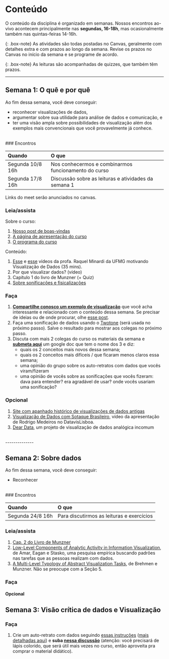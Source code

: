# Conteúdo

O conteúdo da disciplina é organizado em semanas.
Nossos encontros ao-vivo acontecem principalmente nas **segundas, 16-18h**, mas ocasionalmente também nas quintas-feiras 14-16h.

{: .box-note}
As atividades são todas postadas no Canvas, geralmente com detalhes extra e com prazos ao longo da semana. Revise os prazos no Canvas no início da semana e se programe de acordo.

{: .box-note}
As leituras são acompanhadas de quizzes, que também têm prazos.

--------------

## Semana 1: O quê e por quê

Ao fim dessa semana, você deve conseguir:
* reconhecer visualizações de dados,
* argumentar sobre sua utilidade para análise de dados e comunicação, e
* ter uma visão ampla sobre possibilidades de visualização além dos exemplos mais convencionais que você provavelmente já conhece.

<br>
### Encontros

| Quando  | O que   |
| :------ |:--- |
| Segunda 10/8 16h | Nos conhecermos e combinarmos funcionamento do curso |
| Segunda 17/8 16h | Discussão sobre as leituras e atividades da semana 1 |

Links do meet serão anunciados no canvas.

### Leia/assista

Sobre o curso:
1. [Nosso post de boas-vindas](/vis-ppgcc/2020-07-22-boas-vindas)
1. [A página de apresentação do curso](/vis-ppgcc/sobre)
1. [O programa do curso](/vis-ppgcc/programa)

Conteúdo:
1. [Esse](https://www.youtube.com/watch?v=iCMoDLgER5I) e [esse](https://www.youtube.com/watch?v=plN8D93jZV0) vídeos da profa. Raquel Minardi da UFMG motivando Visualização de Dados (35 mins).
1. Por que visualizar dados? (vídeo)
1. Capítulo 1 do livro de Munzner (+ Quiz)
1. [Sobre sonificações e fisicalizações](/vis-ppgcc/2020-07-23-sonificacoes-fisicalizacoes)

### Faça

1. **[Compartilhe conosco um exemplo de visualização](https://canvas.instructure.com/courses/2189805/discussion_topics/9421094)** que você acha interessante e relacionado com o conteúdo dessa semana. Se precisar de ideias ou de onde procurar, olhe [esse post](/2020-07-24-onde-acompanhar-vis).
1. Faça uma sonificação de dados usando o [Twotone](https://twotone.io/) (será usada no próximo passo). Salve o resultado para mostrar aos colegas no próximo passo.
1. Discuta com mais 2 colegas do curso os materiais da semana e **[submeta aqui](https://canvas.instructure.com/courses/2189805/assignments/16396860?module_item_id=33787105)** um google doc que tem o nome dos 3 e diz:
    * quais os 2 conceitos mais novos dessa semana;
    * quais os 2 conceitos mais difíceis / que ficaram menos claros essa semana;
    * uma opinião do grupo sobre os auto-retratos com dados que vocês viram/fizeram
    * uma opinião de vocês sobre as sonificações que vocês fizeram: dava para entender? era agradável de usar? onde vocês usariam uma sonificação?


### Opcional
1. [Site com apanhado histórico de visualizações de dados antigas](https://history.infowetrust.com/)
1. [Visualização de Dados com Sotaque Brasileiro](https://www.youtube.com/watch?v=NMtDGrWrOig), vídeo da apresentação de Rodrigo Medeiros no DatavisLisboa.
1. [Dear Data](http://www.dear-data.com/theproject), um projeto de visualização de dados analógica incomum

<br>
--------------

## Semana 2: Sobre dados

Ao fim dessa semana, você deve conseguir:
* Reconhecer

<br>
### Encontros

| Quando           | O que   |
| :------ |:--- |
| Segunda 24/8 16h | Para discutirmos as leituras e exercícios |

### Leia/assista

1. [Cap. 2 do Livro de Munzner](https://canvas.instructure.com/courses/2189805/files/101977021?module_item_id=33781789)
1. [Low-Level Components of Analytic Activity in Information Visualization](https://www.cc.gatech.edu/~stasko/papers/infovis05.pdf), de Amar, Eagan e Stasko, uma pesquisa empírica buscando padrões nas tarefas que as pessoas realizam com dados.
1. [A Multi-Level Typology of Abstract Visualization Tasks](https://www.cs.ubc.ca/labs/imager/tr/2013/MultiLevelTaskTypology/brehmer_infovis13.pdf), de Brehmen e Munzner. Não se preocupe com a Seção 5.

### Faça



#### Opcional

## Semana 3: Visão crítica de dados e Visualização


### Faça

1. Crie um auto-retrato com dados seguindo [essas instruções](https://ideas.ted.com/how-to-draw-your-own-selfie-using-your-personal-data/) ([mais detalhadas aqui](https://canvas.instructure.com/courses/2189805/discussion_topics/9421551)) e **suba [nessa discussão](https://canvas.instructure.com/courses/2189805/discussion_topics/9421551)** (atenção: você precisará de lápis colorido, que será útil mais vezes no curso, então aproveita pra comprar o material didático).
